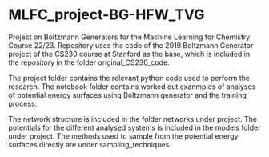 # MLFC_project-BG-HFW_TVG

Project on Boltzmann Generators for the Machine Learning for Chemistry Course 22/23. Repository uses the code of the 2019 Boltzmann Generator project of the CS230 course at Stanford as the base, which is included in the repository in the folder original_CS230_code.

The project folder contains the relevant python code used to perform the research. The notebook folder contains worked out exanmples of analyses of potential energy surfaces using Boltzmann generator and the training process.

The network structure is included in the folder networks under project. The potentials for the different analysed systems is included in the models folder under project. The methods used to sample from the potential energy surfaces directly are under sampling_techniques.
